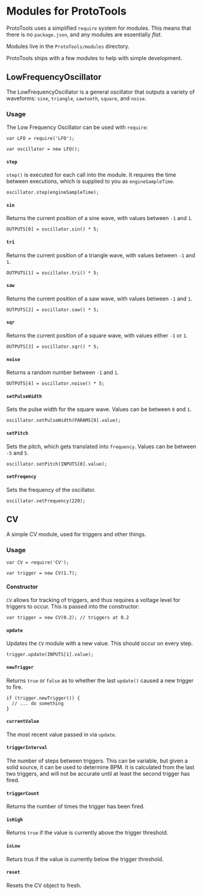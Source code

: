 # Modules for ProtoTools

ProtoTools uses a simplified `require` system for modules.  This means that there
is no `package.json`, and any modules are essentially _flat_.

Modules live in the `ProtoTools/modules` directory.

ProtoTools ships with a few modules to help with simple development.

## LowFrequencyOscillator

The LowFrequencyOscillator is a general oscillator that outputs a variety of
waveforms: `sine`, `triangle`, `sawtooth`, `square`, and `noise`.

### Usage

The Low Frequency Oscillator can be used with `require`:

```
var LFO = require('LFO');

var oscillator = new LFO();
```

#### `step`

`step()` is executed for each call into the module.  It requires the time between
executions, which is supplied to you as `engineSampleTime`.

```
oscillator.step(engineSampleTime);
```

#### `sin`

Returns the current position of a sine wave, with values between `-1` and `1`.

```
OUTPUTS[0] = oscillator.sin() * 5;
```

#### `tri`

Returns the current position of a triangle wave, with values between `-1` and `1`.

```
OUTPUTS[1] = oscillator.tri() * 5;
```

#### `saw`

Returns the current position of a saw wave, with values between `-1` and `1`.

```
OUTPUTS[2] = oscillator.saw() * 5;
```

#### `sqr`

Returns the current position of a square wave, with values either `-1` or `1`.

```
OUTPUTS[3] = oscillator.sqr() * 5;
```

#### `noise`

Returns a random number between `-1` and `1`.

```
OUTPUTS[4] = oscillator.noise() * 5;
```

#### `setPulseWidth`

Sets the pulse width for the square wave.  Values can be between `0` and `1`.

```
oscillator.setPulseWidth(PARAMS[0].value);
```

#### `setPitch`

Sets the pitch, which gets translated into `frequency`.  Values can be between
`-5` and `5`.

```
oscillator.setPitch(INPUTS[0].value);
```

#### `setFreqency`

Sets the frequency of the oscillator.

```
oscillator.setFrequency(220);
```


## CV

A simple CV module, used for triggers and other things.

### Usage

```
var CV = require('CV');

var trigger = new CV(1.7);
```

#### Constructor

`CV` allows for tracking of triggers, and thus requires a voltage level for
triggers to occur.  This is passed into the constructor:

```
var trigger = new CV(0.2); // triggers at 0.2
```

#### `update`

Updates the `CV` module with a new value.  This should occur on every step.

```
trigger.update(INPUTS[1].value);
```

#### `newTrigger`

Returns `true` or `false` as to whether the last `update()` caused a new trigger
to fire.

```
if (trigger.newTrigger()) {
  // ... do something
}
```

#### `currentValue`

The most recent value passed in via `update`.

#### `triggerInterval`

The number of steps between triggers.  This can be variable, but given a solid
source, it can be used to determine BPM.  It is calculated from the last two
triggers, and will not be accurate until at least the second trigger has fired.

#### `triggerCount`

Returns the number of times the trigger has been fired.

#### `isHigh`

Returns `true` if the value is currently above the trigger threshold.

#### `isLow`

Returs trus if the value is currently below the trigger threshold.

#### `reset`

Resets the CV object to fresh.
